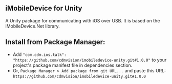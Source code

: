 ## iMobileDevice for Unity

A Unity package for communicating with iOS over USB. It is based on the iMobileDevice.Net library.

## Install from Package Manager:
* Add `"com.cdm.ios.talk": "https://github.com/cdmvision/imobiledevice-unity.git#1.0.0"` to your project's package manifest file in dependencies section.
* Or, `Package Manager > Add package from git URL...` and paste this URL: `https://github.com/cdmvision/imobiledevice-unity.git#1.0.0`